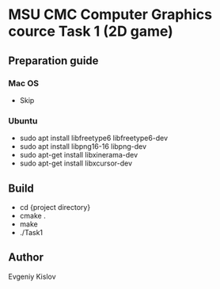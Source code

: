 # MSU CMC Computer Graphics cource Task 1 (2D game)

## Preparation guide

### Mac OS

- Skip

### Ubuntu 

- sudo apt install libfreetype6 libfreetype6-dev
- sudo apt install libpng16-16 libpng-dev
- sudo apt-get install libxinerama-dev
- sudo apt-get install libxcursor-dev

## Build

- cd {project directory}
- cmake .
- make
- ./Task1

## Author

Evgeniy Kislov